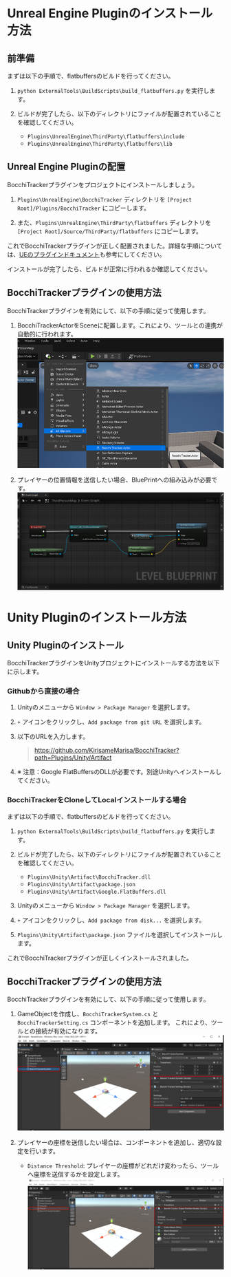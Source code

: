 # Unreal Engine Pluginのインストール方法

## 前準備

まずは以下の手順で、flatbuffersのビルドを行ってください。

1. `python ExternalTools\BuildScripts\build_flatbuffers.py` を実行します。

2. ビルドが完了したら、以下のディレクトリにファイルが配置されていることを確認してください。
   - `Plugins\UnrealEngine\ThirdParty\flatbuffers\include`
   - `Plugins\UnrealEngine\ThirdParty\flatbuffers\lib`

## Unreal Engine Pluginの配置

BocchiTrackerプラグインをプロジェクトにインストールしましょう。

1. `Plugins\UnrealEngine\BocchiTracker` ディレクトリを `[Project Root]/Plugins/BocchiTracker` にコピーします。

2. また、`Plugins\UnrealEngine\ThirdParty\flatbuffers` ディレクトリを `[Project Root]/Source/ThirdParty/flatbuffers` にコピーします。

これでBocchiTrackerプラグインが正しく配置されました。詳細な手順については、[UEのプラグインドキュメント](https://docs.unrealengine.com/4.27/ja/ProductionPipelines/Plugins/)も参考にしてください。

インストールが完了したら、ビルドが正常に行われるか確認してください。

## BocchiTrackerプラグインの使用方法

BocchiTrackerプラグインを有効にして、以下の手順に従って使用します。

1. BocchiTrackerActorをSceneに配置します。これにより、ツールとの連携が自動的に行われます。
   ![PutActor](../Resources/Plugins/UE/PutActor.png)

2. プレイヤーの位置情報を送信したい場合、BluePrintへの組み込みが必要です。
   ![BluePrint](../Resources/Plugins/UE/BluePrint.png)


# Unity Pluginのインストール方法

## Unity Pluginのインストール

BocchiTrackerプラグインをUnityプロジェクトにインストールする方法を以下に示します。

### Githubから直接の場合

1. Unityのメニューから `Window > Package Manager` を選択します。

2. `+` アイコンをクリックし、`Add package from git URL` を選択します。

3. 以下のURLを入力します。
   > https://github.com/KirisameMarisa/BocchiTracker?path=Plugins/Unity/Artifact

4. ※ 注意：Google FlatBuffersのDLLが必要です。別途Unityへインストールしてください。

### BocchiTrackerをCloneしてLocalインストールする場合

まずは以下の手順で、flatbuffersのビルドを行ってください。

1. `python ExternalTools\BuildScripts\build_flatbuffers.py` を実行します。

2. ビルドが完了したら、以下のディレクトリにファイルが配置されていることを確認してください。
   - `Plugins\Unity\Artifact\BocchiTracker.dll`
   - `Plugins\Unity\Artifact\package.json`
   - `Plugins\Unity\Artifact\Google.FlatBuffers.dll`

3. Unityのメニューから `Window > Package Manager` を選択します。

4. `+` アイコンをクリックし、`Add package from disk...` を選択します。

5. `Plugins\Unity\Artifact\package.json` ファイルを選択してインストールします。

これでBocchiTrackerプラグインが正しくインストールされました。

## BocchiTrackerプラグインの使用方法

BocchiTrackerプラグインを有効にして、以下の手順に従って使用します。

1. GameObjectを作成し、`BocchiTrackerSystem.cs` と `BocchiTrackerSetting.cs` コンポーネントを追加します。
   これにより、ツールとの接続が有効になります。
   ![PutGameObject](../Resources/Plugins/Unity/PutGameObject.png)

2. プレイヤーの座標を送信したい場合は、コンポーネントを追加し、適切な設定を行います。
   - `Distance Threshold`: プレイヤーの座標がどれだけ変わったら、ツールへ座標を送信するかを設定します。
   ![TrackerPosition](../Resources/Plugins/Unity/TrackerPosition.png)